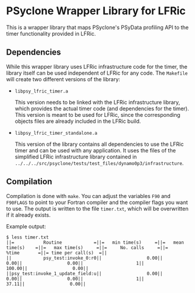 # PSyclone Wrapper Library for LFRic

This is a wrapper library that maps PSyclone's PSyData profiling API
to the timer functionality provided in LFRic.

## Dependencies

While this wrapper library uses LFRic infrastructure code for the timer,
the library itself can be used independent of LFRic for any code. The
``Makefile`` will create two different versions of the library:
- ``libpsy_lfric_timer.a``

  This version needs to be linked with the
  LFRic infrastructure library, which provides the actual timer
  code (and dependencies for the timer). This version is meant to be
  used for LFRic, since the corresponding objects files are already
  included in the LFRic build.

- ``libpsy_lfric_timer_standalone.a``

  This version of the library contains all dependencies to use the
  LFRic timer and can be used with any application. It uses the files
  of the simplified LFRic infrastructure library contained in
  ``../../../src/psyclone/tests/test_files/dynamo0p3/infrastructure``.


## Compilation

Compilation is done with ``make``. You can adjust the variables
``F90`` and ``F90FLAGS`` to point to your Fortran compiler and the
compiler flags you want to use. The output is written to the file
``timer.txt``, which will be overwritten if it already exists.

Example output:

```
$ less timer.txt
||=           Routine            =||=   min time(s)     =||=   mean time(s)    =||=   max time(s)     =||=     No. calls     =||=       %time       =||= time per call(s)  =||
||            psy_test:invoke_0:r0||                 0.00||                 0.00||                 0.00||                    1||               100.00||                 0.00||
||psy_test:invoke_1_update_field:u||                 0.00||                 0.00||                 0.00||                    1||                37.11||                 0.00||

```
